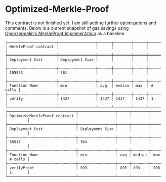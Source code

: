 # Optimized-Merkle-Proof


This contract is not finished yet. I am still adding further optimizations and comments. Below is a current snapshot of gas savings using [Openzeppelin's MerkleProof Implementation](https://github.com/OpenZeppelin/openzeppelin-contracts/blob/master/contracts/utils/cryptography/MerkleProof.sol) as a baseline.

```
╭──────────────────────┬─────────────────┬──────┬────────┬──────┬─────────╮
│ MerkleProof contract ┆                 ┆      ┆        ┆      ┆         │
╞══════════════════════╪═════════════════╪══════╪════════╪══════╪═════════╡
│ Deployment Cost      ┆ Deployment Size ┆      ┆        ┆      ┆         │
├╌╌╌╌╌╌╌╌╌╌╌╌╌╌╌╌╌╌╌╌╌╌┼╌╌╌╌╌╌╌╌╌╌╌╌╌╌╌╌╌┼╌╌╌╌╌╌┼╌╌╌╌╌╌╌╌┼╌╌╌╌╌╌┼╌╌╌╌╌╌╌╌╌┤
│ 105953               ┆ 561             ┆      ┆        ┆      ┆         │
├╌╌╌╌╌╌╌╌╌╌╌╌╌╌╌╌╌╌╌╌╌╌┼╌╌╌╌╌╌╌╌╌╌╌╌╌╌╌╌╌┼╌╌╌╌╌╌┼╌╌╌╌╌╌╌╌┼╌╌╌╌╌╌┼╌╌╌╌╌╌╌╌╌┤
│ Function Name        ┆ min             ┆ avg  ┆ median ┆ max  ┆ # calls │
├╌╌╌╌╌╌╌╌╌╌╌╌╌╌╌╌╌╌╌╌╌╌┼╌╌╌╌╌╌╌╌╌╌╌╌╌╌╌╌╌┼╌╌╌╌╌╌┼╌╌╌╌╌╌╌╌┼╌╌╌╌╌╌┼╌╌╌╌╌╌╌╌╌┤
│ verify               ┆ 1437            ┆ 1437 ┆ 1437   ┆ 1437 ┆ 1       │
╰──────────────────────┴─────────────────┴──────┴────────┴──────┴─────────╯
╭───────────────────────────────┬─────────────────┬─────┬────────┬─────┬─────────╮
│ OptimizedMerkleProof contract ┆                 ┆     ┆        ┆     ┆         │
╞═══════════════════════════════╪═════════════════╪═════╪════════╪═════╪═════════╡
│ Deployment Cost               ┆ Deployment Size ┆     ┆        ┆     ┆         │
├╌╌╌╌╌╌╌╌╌╌╌╌╌╌╌╌╌╌╌╌╌╌╌╌╌╌╌╌╌╌╌┼╌╌╌╌╌╌╌╌╌╌╌╌╌╌╌╌╌┼╌╌╌╌╌┼╌╌╌╌╌╌╌╌┼╌╌╌╌╌┼╌╌╌╌╌╌╌╌╌┤
│ 66517                         ┆ 364             ┆     ┆        ┆     ┆         │
├╌╌╌╌╌╌╌╌╌╌╌╌╌╌╌╌╌╌╌╌╌╌╌╌╌╌╌╌╌╌╌┼╌╌╌╌╌╌╌╌╌╌╌╌╌╌╌╌╌┼╌╌╌╌╌┼╌╌╌╌╌╌╌╌┼╌╌╌╌╌┼╌╌╌╌╌╌╌╌╌┤
│ Function Name                 ┆ min             ┆ avg ┆ median ┆ max ┆ # calls │
├╌╌╌╌╌╌╌╌╌╌╌╌╌╌╌╌╌╌╌╌╌╌╌╌╌╌╌╌╌╌╌┼╌╌╌╌╌╌╌╌╌╌╌╌╌╌╌╌╌┼╌╌╌╌╌┼╌╌╌╌╌╌╌╌┼╌╌╌╌╌┼╌╌╌╌╌╌╌╌╌┤
│ verifyProof                   ┆ 893             ┆ 893 ┆ 893    ┆ 893 ┆ 1       │
╰───────────────────────────────┴─────────────────┴─────┴────────┴─────┴─────────╯
```
